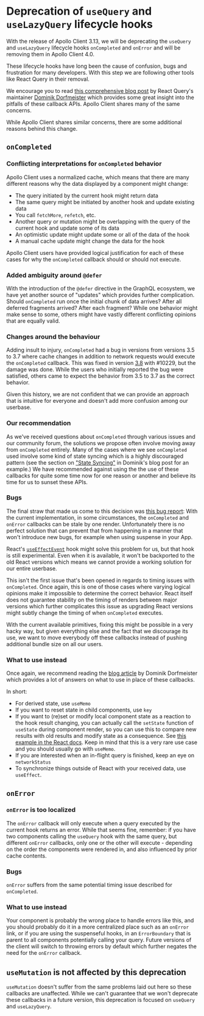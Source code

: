 # Deprecation of `useQuery` and `useLazyQuery` lifecycle hooks

With the release of Apollo Client 3.13, we will be deprecating the `useQuery`
and `useLazyQuery` lifecycle hooks `onCompleted` and `onError` and will be removing them in Apollo Client 4.0.

These lifecycle hooks have long been the cause of confusion, bugs and
frustration for many developers. With this step we are following other tools
like React Query in their removal.

We encourage you to read [this comprehensive blog post](https://tkdodo.eu/blog/breaking-react-querys-api-on-purpose) by React Query's maintainer [Dominik Dorfmeister](https://github.com/tkdodo) which provides some great insight into the pitfalls of these callback APIs. Apollo Client shares many of the same concerns.

While Apollo Client shares similar concerns, there are some additional reasons behind this change.

## `onCompleted`

### Conflicting interpretations for `onCompleted` behavior

Apollo Client uses a normalized cache, which means that there are many different
reasons why the data displayed by a component might change:

* The query initiated by the current hook might return data
* The same query might be initiated by another hook and update existing data
* You call `fetchMore`, `refetch`, etc.
* Another query or mutation might be overlapping with the query of the current hook and
  update some of its data
* An optimistic update might update some or all of the data of the hook
* A manual cache update might change the data for the hook

Apollo Client users have provided logical justification for each of these cases for why the `onCompleted` callback should or should not execute.

### Added ambiguity around `@defer`

With the introduction of the `@defer` directive in the GraphQL
ecosystem, we have yet another source of "updates" which provides further
complication.
Should `onCompleted` run once the initial chunk of data arrives? After all
deferred fragments arrived? After each fragment?
While one behavior might make sense to some, others might have vastly different conflicting opinions that are equally valid.

### Changes around the behaviour

Adding insult to injury, `onCompleted` had a bug in versions from versions 3.5 to 3.7
where cache changes in addition to network requests would execute the `onCompleted`
callback. This was fixed in version [3.8](https://github.com/apollographql/apollo-client/releases/tag/v3.8.0) with #10229, but the damage was done.
While the users who initially reported the bug were satisfied, others came to
expect the behavior from 3.5 to 3.7 as the correct behavior.

Given this history, we are not confident that we can provide an approach that is intuitive for everyone and doesn't add more confusion among our userbase.

### Our recommendation

As we've received questions about `onCompleted` through various issues and our
community forum, the solutions we propose often involve moving away from
`onCompleted` entirely. Many of the cases where we see `onCompleted` used
involve some kind of state syncing which is a highly discouraged pattern (see
the section on ["State
Syncing"](https://tkdodo.eu/blog/breaking-react-querys-api-on-purpose#state-syncing)
in Dominik's blog post for an example.) We have recommended against using the
the use of these callbacks for quite some time now for one reason or another and
believe its time for us to sunset these APIs.

### Bugs

The final straw that made us come to this decision was [this bug report](https://github.com/apollographql/apollo-client/issues/12316):
With the current implementation, in some circumstances, the `onCompleted` and
`onError` callbacks can be stale by one render. Unfortunately there is no perfect
solution that can prevent that from happening in a manner that won't introduce new bugs,
for example when using suspense in your App.

React's [`useEffectEvent`](https://react.dev/learn/separating-events-from-effects#declaring-an-effect-event)
hook might solve this problem for us, but that hook is still experimental.
Even when it is available, it won't be backported to the old React versions
which means we cannot provide a working solution for our entire userbase.

This isn't the first issue that's been opened in regards to timing issues with
`onCompleted`. Once again, this is one of those cases where varying logical
opinions make it impossible to determine the correct behavior. React itself does
not guarantee stability on the timing of renders between major versions which
further complicates this issue as upgrading React versions might subtly change
the timing of when `onCompleted` executes.

With the current available primitives, fixing this might be possible in a very
hacky way, but given everything else and the fact that we discourage its use, we
want to move everybody off these callbacks instead of pushing additional bundle
size on all our users.

### What to use instead

Once again, we recommend reading the [blog article](https://tkdodo.eu/blog/breaking-react-querys-api-on-purpose)
by Dominik Dorfmeister which provides a lot of answers on what to use in place
of these callbacks.

In short:

* For derived state, use `useMemo`
* If you want to reset state in child components, use `key`
* If you want to (re)set or modify local component state as a reaction to the hook
  result changing, you can actually call the `setState`
  function of `useState` during component render, so you can use this to compare
  new results with old results and modify state as a consequence.
  See [this example in the React docs](https://react.dev/reference/react/useState#storing-information-from-previous-renders).
  Keep in mind that this is a very rare use case and you should usually go with `useMemo`.
* If you are interested when an in-flight query is finished, keep an eye on `networkStatus`
* To synchronize things outside of React with your received data, use `useEffect`.

## `onError`

### `onError` is too localized

The `onError` callback will only execute when a query executed by the current hook
returns an error.
While that seems fine, remember: if you have two components calling the `useQuery`
hook with the same query, but different `onError` callbacks, only one or the other
will execute - depending on the order the components were rendered in, and also
influenced by prior cache contents.

### Bugs

`onError` suffers from the same potential timing issue described for `onCompleted`.

### What to use instead

Your component is probably the wrong place to handle errors like this, and you
should probably do it in a more centralized place such as an `onError` link, or
if you are using the suspenseful hooks, in an `ErrorBoundary` that is parent to
all components potentially calling your query. Future versions of the client
will switch to throwing errors by default which further negates the need for the
`onError` callback.

## `useMutation` is not affected by this deprecation

`useMutation` doesn't suffer from the same problems laid out here so these
callbacks are unaffected. While we can't guarantee that we won't deprecate these
callbacks in a future version, this deprecation is focused on `useQuery` and
`useLazyQuery`.
